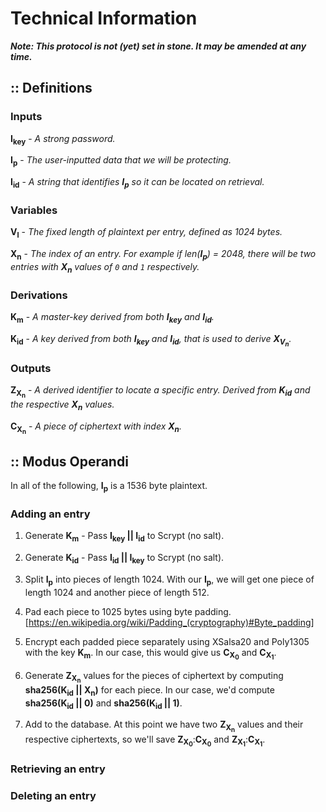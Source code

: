# Technical Information

***Note: This protocol is not (yet) set in stone. It may be amended at any time.***

## :: Definitions

### Inputs

**I<sub>key</sub>** - _A strong password._

**I<sub>p</sub>** - _The user-inputted data that we will be protecting._

**I<sub>id</sub>** - _A string that identifies **I<sub>p</sub>** so it can be located on retrieval._

### Variables

**V<sub>l</sub>** - _The fixed length of plaintext per entry, defined as 1024 bytes._

**X<sub>n</sub>** - _The index of an entry. For example if len(**I<sub>p</sub>**) = 2048, there will be two entries with **X<sub>n</sub>** values of `0` and `1` respectively._

### Derivations

**K<sub>m</sub>** - _A master-key derived from both **I<sub>key</sub>** and **I<sub>id</sub>**._

**K<sub>id</sub>** - _A key derived from both **I<sub>key</sub>** and **I<sub>id</sub>**, that is used to derive **X<sub>V<sub>n</sub></sub>**._

### Outputs

**Z<sub>X<sub>n</sub></sub>** - _A derived identifier to locate a specific entry. Derived from **K<sub>id</sub>** and the respective **X<sub>n</sub>** values._

**C<sub>X<sub>n</sub></sub>** - _A piece of ciphertext with index **X<sub>n</sub>**._

## :: Modus Operandi

In all of the following, **I<sub>p</sub>** is a 1536 byte plaintext.

### Adding an entry

1. Generate **K<sub>m</sub>** - Pass **I<sub>key</sub> || I<sub>id</sub>** to Scrypt (no salt).

2. Generate **K<sub>id</sub>** - Pass **I<sub>id</sub> || I<sub>key</sub>** to Scrypt (no salt).

3. Split **I<sub>p</sub>** into pieces of length 1024. With our **I<sub>p</sub>**, we will get one piece of length 1024 and another piece of length 512.

4. Pad each piece to 1025 bytes using byte padding. [https://en.wikipedia.org/wiki/Padding_(cryptography)#Byte_padding]

5. Encrypt each padded piece separately using XSalsa20 and Poly1305 with the key **K<sub>m</sub>**. In our case, this would give us **C<sub>X<sub>0</sub></sub>** and **C<sub>X<sub>1</sub></sub>**.

6. Generate **Z<sub>X<sub>n</sub></sub>** values for the pieces of ciphertext by computing **sha256(K<sub>id</sub> || X<sub>n</sub>)** for each piece. In our case, we'd compute **sha256(K<sub>id</sub> || 0)** and **sha256(K<sub>id</sub> || 1)**.

7. Add to the database. At this point we have two **Z<sub>X<sub>n</sub></sub>** values and their respective ciphertexts, so we'll save **Z<sub>X<sub>0</sub></sub>**:**C<sub>X<sub>0</sub></sub>** and **Z<sub>X<sub>1</sub></sub>**:**C<sub>X<sub>1</sub></sub>**.

### Retrieving an entry

### Deleting an entry
